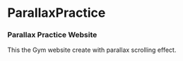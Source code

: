 # ParallaxPractice
### Parallax Practice Website
This the Gym website create with parallax scrolling effect.
